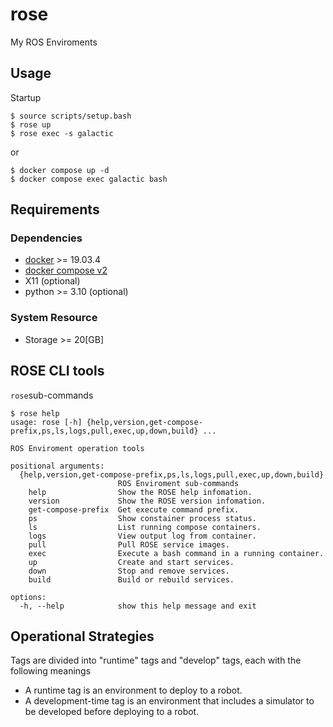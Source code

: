 # rose

My ROS Enviroments


## Usage

Startup

```shell
$ source scripts/setup.bash
$ rose up
$ rose exec -s galactic
```

or

```shell
$ docker compose up -d
$ docker compose exec galactic bash
```


## Requirements

### Dependencies

- [docker](https://docs.docker.com/get-docker/) >= 19.03.4
- [docker compose v2](https://docs.docker.com/compose/compose-v2/)
- X11 (optional)
- python >= 3.10 (optional)


### System Resource

- Storage >= 20[GB]


## ROSE CLI tools

`rose`sub-commands

```shell
$ rose help
usage: rose [-h] {help,version,get-compose-prefix,ps,ls,logs,pull,exec,up,down,build} ...

ROS Enviroment operation tools

positional arguments:
  {help,version,get-compose-prefix,ps,ls,logs,pull,exec,up,down,build}
                        ROS Enviroment sub-commands
    help                Show the ROSE help infomation.
    version             Show the ROSE version infomation.
    get-compose-prefix  Get execute command prefix.
    ps                  Show constainer process status.
    ls                  List running compose containers.
    logs                View output log from container.
    pull                Pull ROSE service images.
    exec                Execute a bash command in a running container.
    up                  Create and start services.
    down                Stop and remove services.
    build               Build or rebuild services.

options:
  -h, --help            show this help message and exit
```


## Operational Strategies

Tags are divided into "runtime" tags and "develop" tags, each with the following meanings

- A runtime tag is an environment to deploy to a robot.
- A development-time tag is an environment that includes a simulator to be developed before deploying to a robot.
